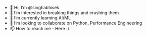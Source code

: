 - 👋 Hi, I’m @singhabhisek
- 👀 I’m interested in breaking things and crushing them
- 🌱 I’m currently learning AI/ML
- 💞️ I’m looking to collaborate on Python, Performance Engineering
- 📫 How to reach me - Here :)

<!---
singhabhisek/singhabhisek is a ✨ special ✨ repository because its `README.md` (this file) appears on your GitHub profile.
You can click the Preview link to take a look at your changes.
--->
